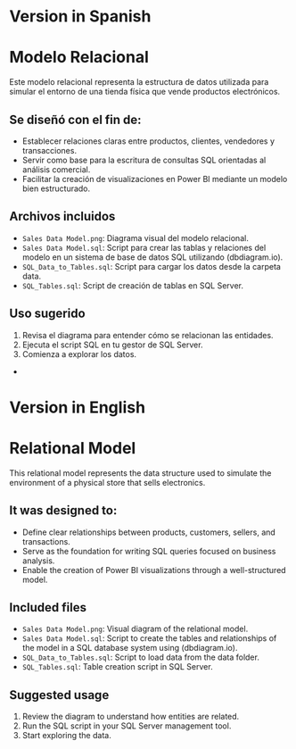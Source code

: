 # Version in Spanish

# Modelo Relacional
Este modelo relacional representa la estructura de datos utilizada para simular el entorno de una tienda física que vende productos electrónicos. 

## Se diseñó con el fin de:
- Establecer relaciones claras entre productos, clientes, vendedores y transacciones.
- Servir como base para la escritura de consultas SQL orientadas al análisis comercial.
- Facilitar la creación de visualizaciones en Power BI mediante un modelo bien estructurado.

## Archivos incluidos
- `Sales Data Model.png`: Diagrama visual del modelo relacional.
- `Sales Data Model.sql`: Script para crear las tablas y relaciones del modelo en un sistema de base de datos SQL utilizando (dbdiagram.io).
- `SQL_Data_to_Tables.sql`: Script para cargar los datos desde la carpeta data.
- `SQL_Tables.sql`: Script de creación de tablas en SQL Server.

## Uso sugerido

1. Revisa el diagrama para entender cómo se relacionan las entidades.
2. Ejecuta el script SQL en tu gestor de SQL Server.
3. Comienza a explorar los datos.

-
# Version in English

# Relational Model
This relational model represents the data structure used to simulate the environment of a physical store that sells electronics.

## It was designed to:
- Define clear relationships between products, customers, sellers, and transactions.
- Serve as the foundation for writing SQL queries focused on business analysis.
- Enable the creation of Power BI visualizations through a well-structured model.

## Included files
- `Sales Data Model.png`: Visual diagram of the relational model.
- `Sales Data Model.sql`: Script to create the tables and relationships of the model in a SQL database system using (dbdiagram.io).
- `SQL_Data_to_Tables.sql`: Script to load data from the data folder.
- `SQL_Tables.sql`: Table creation script in SQL Server.

## Suggested usage

1. Review the diagram to understand how entities are related.
2. Run the SQL script in your SQL Server management tool.
3. Start exploring the data.

